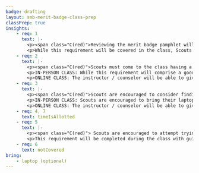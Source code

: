 ```yaml
---
badge: drafting
layout: smb-merit-badge-class-prep
classPrep: true
insights:
    - req: 1
      text: |-
        <p><span class="C(red)">Reviewing the merit badge pamphlet will aid Scouts significantly in preparing for the class and being ready for review by the counselor.</span></p>
        <p>While this requirement will be covered in the class, Scouts not having reviewed the merit badge pamphlet will find it difficult, if not impossible, to complete this requirement without a prior understanding of the methods and procedures to be used.</p>
    - req: 2
      text: |-
        <p><span class="C(red)">Scouts must come to the class having a general understanding of the drafting techniques and procedures to be used to complete this requirement.</span></p>
        <p>IN-PERSON CLASS: While this requirement will comprise a good portion of the class, Scouts are encouraged to attempt preparing for this requirement ahead of the class and bringing their work to share.</p>
        <p>ONLINE CLASS: The instructor / counselor will be able to give guidance on technique and review of work, however Scouts will need to do this work prior to the class in order for consideration of completion during the class.</p>
    - req: 3
      text: |-
        <p><span class="C(red)">Scouts are encouraged to consider finding a free AutoCad application to work on this requirement prior to the class.</span></p>
        <p>IN-PERSON CLASS: Scouts are encouraged to bring their laptop (no tablets), if available, as some counselors may have resources that can be completed on one's laptop for this requirement. The counselor will attempt to complete this requirement as a part of the class, but no guarantee is made or implied.</p>
        <p>ONLINE CLASS: The instructor / counselor will be able to give guidance on technique and review of work, however Scouts will need to do this work prior to the class in order for consideration of completion during the class.</p>
    - req: 4, 7
      text: timeIsAllotted
    - req: 5
      text: |-
        <p><span class="C(red)"> Scouts are encouraged to attempt trying this prior to the class.</span></p>
        <p>This requirement will be completed during the class with guidance from the instructor / counselor.</p>
    - req: 6
      text: notCovered
bring:
    - laptop (optional)
---
```

